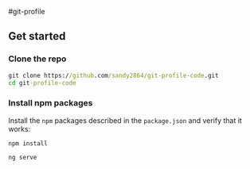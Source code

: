#git-profile

## Get started

### Clone the repo

```cmd
git clone https://github.com/sandy2864/git-profile-code.git
cd git-profile-code
```
### Install npm packages
Install the `npm` packages described in the `package.json` and verify that it works:

```shell
npm install

ng serve
```
